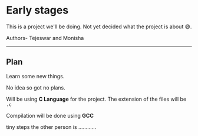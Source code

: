 # Early stages

This is a project we'll be doing.
Not yet decided what the project is about 😅.

Authors- Tejeswar and Monisha

---

## Plan

Learn some new things.

No idea so got no plans.

Will be using **C Language** for the project.
The extension of the files will be ``.c``

Compilation will be done using **GCC**

tiny steps
the other person is ............

